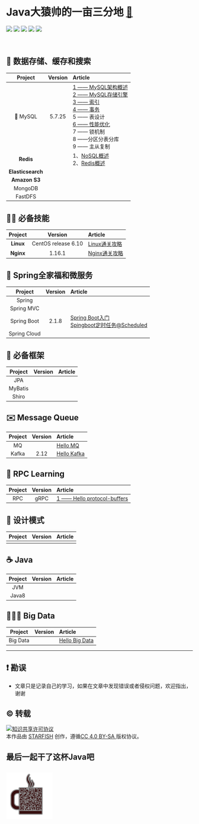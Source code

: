 # Java大猿帅的一亩三分地 [:egg:](https://www.lazyegg.net/JavaEgg)

<p>
<img src="https://img.shields.io/badge/language-Java-blue.svg">
<img src="https://img.shields.io/badge/platform-Linux-red.svg">
<a href="https://juejin.im/user/5b8f1d426fb9a019d7477421"><img src="https://img.shields.io/badge/%E6%8E%98%E9%87%91-@lazyegg-FFA500.svg?style=flat&colorA=1970fe"></a>
<a href="https://lazyegg.net"><img src="https://img.shields.io/badge/Blog-lazyegg-80d4f9.svg?style=flat"></a>
<a href="https://blog.csdn.net/u011870547"><img src="https://img.shields.io/badge/CSDN-@大新之助-fd6f32.svg?style=flat&colorA=B22222"></a>
</p>

<br/>

## 💾  数据存储、缓存和搜索


|      Project      | Version | Article                                                      |
| :---------------: | :-----: | :----------------------------------------------------------- |
|  :dolphin: MySQL  | 5.7.25  | [1 —— MySQL架构概述](docs/mysql/MySQL-Framework.md)<br/>[2 —— MySQL存储引擎](docs/mysql/MySQL-Storage-Engines.md)<br/>[3 —— 索引](docs/mysql/MySQL-Index.md)<br/>[4 —— 事务](docs/mysql/MySQL-Transaction.md)<br/>5 —— 表设计<br/>[6 —— 性能优化](docs/mysql/MySQL-Optimization.md)<br/>7 —— 锁机制<br/>8 ——分区分表分库<br/>9 —— 主从复制<br/> |
|     **Redis**     |         | 1、[NoSQL概述](docs/redis/1.Nosql-Overview.md)<br/>2、[Redis概述](docs/redis/2.readRedis.md)<br/> |
| **Elasticsearch** |         |                                                              |
|   **Amazon S3**   |         |                                                              |
|      MongoDB      |         |                                                              |
|      FastDFS      |         |                                                              |



##  👶🏽 必备技能

|  Project  |       Version       | Article                                                      |
| :-------: | :-----------------: | :----------------------------------------------------------- |
| **Linux** | CentOS release 6.10 | [Linux通关攻略]( <https://github.com/Jstarfish/JavaEgg/blob/master/docs/linux/linux.md>) |
| **Nginx** |       1.16.1        | [Nginx通关攻略](docs/nginx/nginx.md)                         |



## 🌱 Spring全家福和微服务

|   Project    | Version | Article                                                      |
| :----------: | :-----: | :----------------------------------------------------------- |
|    Spring    |         |                                                              |
|  Spring MVC  |         |                                                              |
| Spring Boot  |  2.1.8  | [Spring Boot入门](/docs/springboot/Hello-SpringBoot.md)<br>[Spingboot定时任务@Scheduled](/docs/springboot/Spingboot定时任务@Scheduled.md)<br> |
| Spring Cloud |         |                                                              |



##  🏡  必备框架

| Project | Version | Article |
| :-----: | :-----: | :------ |
|   JPA   |         |         |
| MyBatis |         |         |
|  Shiro  |         |         |



##  ✉️ Message Queue

| Project | Version | Article                                                      |
| :-----: | :-----: | :----------------------------------------------------------- |
|   MQ    |         | [Hello MQ]( <https://github.com/Jstarfish/JavaEgg/blob/master/docs/message-queue/浅谈消息队列及常见的消息中间件.md>)<br> |
|  Kafka  |  2.12   | [Hello Kafka]( <https://github.com/Jstarfish/JavaEgg/blob/master/docs/message-queue/Kafka/Hello-Kafka.md> )<br> |



## :dog: RPC Learning


| Project | Version | Article                                                      |
| :-----: | :-----: | :----------------------------------------------------------- |
|   RPC   |  gRPC   | [1 —— Hello protocol-buffers]( <https://github.com/Jstarfish/Technical-Learning/blob/master/contents/RPC/Protocol%20Buffers-Hello%20World.md> )<br> |



## 🎨 设计模式

| Project | Version | Article |
| :-----: | :-----: | :------ |
|         |         |         |



## ☕ Java

| Project | Version | Article |
| :-----: | :-----: | :------ |
|   JVM   |         |         |
|  Java8  |         |         |



## 👨🏿‍💻 Big Data

| Project  | Version | Article                                                      |
| :------: | :-----: | :----------------------------------------------------------- |
| Big Data |         | [Hello Big Data]( <https://github.com/Jstarfish/Technical-Learning/blob/master/contents/Big%20Data/hello%20big%20data.md>)<br> |

------





## ❗️ 勘误

+ 文章只是记录自己的学习，如果在文章中发现错误或者侵权问题，欢迎指出，谢谢


## ©️ 转载

<a rel="license" href="http://creativecommons.org/licenses/by/4.0/"><img alt="知识共享许可协议" style="border-width:0" src="https://i.creativecommons.org/l/by/4.0/88x31.png" /></a><br />本<span xmlns:dct="http://purl.org/dc/terms/" href="http://purl.org/dc/dcmitype/Text" rel="dct:type">作品</span>由 <a xmlns:cc="http://creativecommons.org/ns#" href="https://github.com/Jstarfish/Technical-Learning" property="cc:attributionName" rel="cc:attributionURL">STARFISH</a> 创作，遵循<a rel="license" href="http://creativecommons.org/licenses/by/4.0/">CC 4.0 BY-SA </a>版权协议。



## 最后一起干了这杯Java吧

## <img src="/images/public.png" style="zoom: 25%;" />

